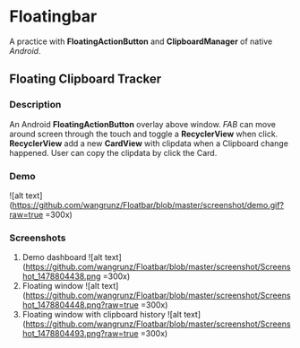 # Floatingbar
A practice with **FloatingActionButton** and **ClipboardManager** of native *Android*.

## Floating Clipboard Tracker
### Description
An Android **FloatingActionButton** overlay above window. *FAB* can move around screen through the touch and toggle a **RecyclerView** when click. **RecyclerView** add a new **CardView** with clipdata when a Clipboard change happened. User can copy the clipdata by click the Card.
### Demo
![alt text](https://github.com/wangrunz/Floatbar/blob/master/screenshot/demo.gif?raw=true =300x)
### Screenshots
1. Demo dashboard
![alt text](https://github.com/wangrunz/Floatbar/blob/master/screenshot/Screenshot_1478804438.png =300x)
2. Floating window
![alt text](https://github.com/wangrunz/Floatbar/blob/master/screenshot/Screenshot_1478804448.png?raw=true =300x)
3. Floating window with clipboard history
![alt text](https://github.com/wangrunz/Floatbar/blob/master/screenshot/Screenshot_1478804493.png?raw=true =300x)
